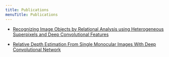 ```yaml
---
title: Publications
menuTitle: Publications
---
```



* [Recognizing Image Objects by Relational Analysis using Heterogeneous Superpixels and Deep Convolutional Features](https://arxiv.org/abs/1908.00669)

* [Relative Depth Estimation From Single Monocular Images With Deep Convolutional Network](#)
